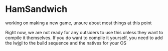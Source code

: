 HamSandwich
===========

working on making a new game, unsure about most things at this point

Right now, we are not ready for any outsiders to use this unless they want to compile it themselves.
If you do want to compile it yourself, you need to add the lwjgl to the build sequence and the natives for your OS
